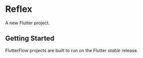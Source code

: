 # Reflex

A new Flutter project.

## Getting Started

FlutterFlow projects are built to run on the Flutter _stable_ release.
